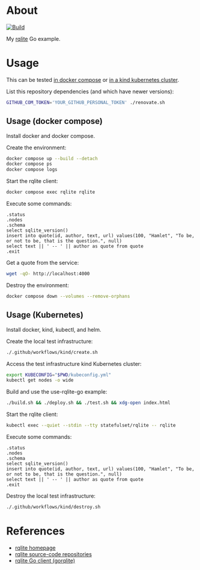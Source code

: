 # About

[![Build](https://github.com/rgl/use-rqlite-go/actions/workflows/main.yml/badge.svg)](https://github.com/rgl/use-rqlite-go/actions/workflows/main.yml)

My [rqlite](https://github.com/rqlite/rqlite) Go example.

# Usage

This can be tested [in docker compose](#usage-docker-compose) or [in a kind kubernetes cluster](#usage-kubernetes).

List this repository dependencies (and which have newer versions):

```bash
GITHUB_COM_TOKEN='YOUR_GITHUB_PERSONAL_TOKEN' ./renovate.sh
```

## Usage (docker compose)

Install docker and docker compose.

Create the environment:

```bash
docker compose up --build --detach
docker compose ps
docker compose logs
```

Start the rqlite client:

```bash
docker compose exec rqlite rqlite
```

Execute some commands:

```
.status
.nodes
.schema
select sqlite_version()
insert into quote(id, author, text, url) values(100, "Hamlet", "To be, or not to be, that is the question.", null)
select text || ' -- ' || author as quote from quote
.exit
```

Get a quote from the service:

```bash
wget -qO- http://localhost:4000
```

Destroy the environment:

```bash
docker compose down --volumes --remove-orphans
```

## Usage (Kubernetes)

Install docker, kind, kubectl, and helm.

Create the local test infrastructure:

```bash
./.github/workflows/kind/create.sh
```

Access the test infrastructure kind Kubernetes cluster:

```bash
export KUBECONFIG="$PWD/kubeconfig.yml"
kubectl get nodes -o wide
```

Build and use the use-rqlite-go example:

```bash
./build.sh && ./deploy.sh && ./test.sh && xdg-open index.html
```

Start the rqlite client:

```bash
kubectl exec --quiet --stdin --tty statefulset/rqlite -- rqlite
```

Execute some commands:

```
.status
.nodes
.schema
select sqlite_version()
insert into quote(id, author, text, url) values(100, "Hamlet", "To be, or not to be, that is the question.", null)
select text || ' -- ' || author as quote from quote
.exit
```

Destroy the local test infrastructure:

```bash
./.github/workflows/kind/destroy.sh
```

# References

* [rqlite homepage](https://rqlite.io)
* [rqlite source-code repositories](https://github.com/rqlite)
* [rqlite Go client (gorqlite)](https://github.com/rqlite/gorqlite)

